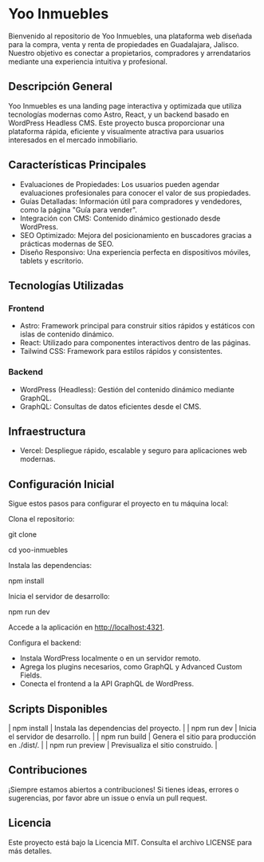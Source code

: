 # Yoo Inmuebles

Bienvenido al repositorio de Yoo Inmuebles, una plataforma web diseñada para la compra, venta y renta de propiedades en Guadalajara, Jalisco. Nuestro objetivo es conectar a propietarios, compradores y arrendatarios mediante una experiencia intuitiva y profesional.

## Descripción General

Yoo Inmuebles es una landing page interactiva y optimizada que utiliza tecnologías modernas como Astro, React, y un backend basado en WordPress Headless CMS. Este proyecto busca proporcionar una plataforma rápida, eficiente y visualmente atractiva para usuarios interesados en el mercado inmobiliario.

## Características Principales

* Evaluaciones de Propiedades: Los usuarios pueden agendar evaluaciones profesionales para conocer el valor de sus propiedades.
* Guías Detalladas: Información útil para compradores y vendedores, como la página "Guía para vender".
* Integración con CMS: Contenido dinámico gestionado desde WordPress.
* SEO Optimizado: Mejora del posicionamiento en buscadores gracias a prácticas modernas de SEO.
* Diseño Responsivo: Una experiencia perfecta en dispositivos móviles, tablets y escritorio.

## Tecnologías Utilizadas

### Frontend

* Astro: Framework principal para construir sitios rápidos y estáticos con islas de contenido dinámico.
* React: Utilizado para componentes interactivos dentro de las páginas.
* Tailwind CSS: Framework para estilos rápidos y consistentes.

### Backend

* WordPress (Headless): Gestión del contenido dinámico mediante GraphQL.
* GraphQL: Consultas de datos eficientes desde el CMS.

## Infraestructura

* Vercel: Despliegue rápido, escalable y seguro para aplicaciones web modernas.

## Configuración Inicial

Sigue estos pasos para configurar el proyecto en tu máquina local:

Clona el repositorio:

git clone

cd yoo-inmuebles

Instala las dependencias:

npm install

Inicia el servidor de desarrollo:

npm run dev

Accede a la aplicación en <http://localhost:4321>.

Configura el backend:

* Instala WordPress localmente o en un servidor remoto.
* Agrega los plugins necesarios, como GraphQL y Advanced Custom Fields.
* Conecta el frontend a la API GraphQL de WordPress.

## Scripts Disponibles

| npm install | Instala las dependencias del proyecto. |
| npm run dev | Inicia el servidor de desarrollo. |
| npm run build | Genera el sitio para producción en ./dist/. |
| npm run preview | Previsualiza el sitio construido. |

## Contribuciones

¡Siempre estamos abiertos a contribuciones! Si tienes ideas, errores o sugerencias, por favor abre un issue o envía un pull request.

## Licencia

Este proyecto está bajo la Licencia MIT. Consulta el archivo LICENSE para más detalles.
